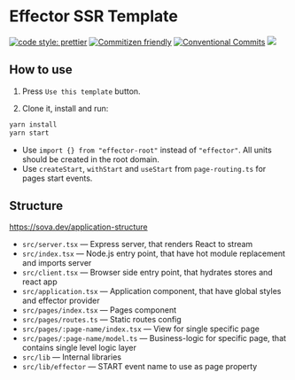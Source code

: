 # Effector SSR Template

[![code style: prettier](https://img.shields.io/badge/code_style-prettier-ff69b4.svg)](http://prettier.io) [![Commitizen friendly](https://img.shields.io/badge/commitizen-friendly-brightgreen.svg)](http://commitizen.github.io/cz-cli/) [![Conventional Commits](https://img.shields.io/badge/Conventional%20Commits-1.0.0-yellow.svg)](https://conventionalcommits.org) [![](https://img.shields.io/badge/feature/slices-1.0-blue)](https://featureslices.dev/v1.0)

## How to use

1. Press `Use this template` button.

2. Clone it, install and run:

```bash
yarn install
yarn start
```

- Use `import {} from "effector-root"` instead of `"effector"`. All units should be created in the root domain.
- Use `createStart`, `withStart` and `useStart` from `page-routing.ts` for pages start events.

## Structure

https://sova.dev/application-structure

- `src/server.tsx` — Express server, that renders React to stream
- `src/index.tsx` — Node.js entry point, that have hot module replacement and imports server
- `src/client.tsx` — Browser side entry point, that hydrates stores and react app
- `src/application.tsx` — Application component, that have global styles and effector provider
- `src/pages/index.tsx` — Pages component
- `src/pages/routes.ts` — Static routes config
- `src/pages/:page-name/index.tsx` — View for single specific page
- `src/pages/:page-name/model.ts` — Business-logic for specific page, that contains single level logic layer
- `src/lib` — Internal libraries
- `src/lib/effector` — START event name to use as page property

